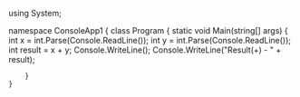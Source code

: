 using System;

namespace ConsoleApp1
{
    class Program
    {
        static void Main(string[] args)
        {
           int x = int.Parse(Console.ReadLine());
            int y = int.Parse(Console.ReadLine());
            int result = x + y;
            Console.WriteLine();
            Console.WriteLine("Result(+) - " + result);


            


         

        }
    }
